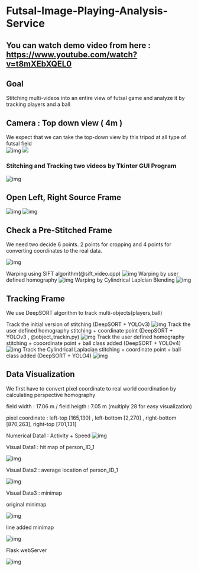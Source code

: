 # Futsal-Image-Playing-Analysis-Service

## You can watch demo video from here : https://www.youtube.com/watch?v=t8mXEbXQEL0

## Goal 
Stitching multi-videos into an entire view of futsal game and analyze it by tracking players and a ball

## Camera : Top down view ( 4m ) 
We expect that we can take the top-down view by this tripod at all type of futsal field   
![img](./img/camera.jpg)
<img src = "https://github.com/jdobbang/Video-Stitching-and-Multi-Object-Tracking-of-Futsal/blob/6c883fdc7a7acb1867168b5a27a8355951b6201e/img/camera.jpg" widht = "200">

### Stitching and Tracking two videos by Tkinter GUI Program
![img](./img/guiSample.png)

## Open Left, Right Source Frame 
![img](./img/left.JPG)
![img](./img/right.JPG) 

## Check a Pre-Stitched Frame 
We need two decide 6 points. 2 points for cropping and 4 points for converting coordinates to the real data.

![img](./img/mouseClick.png)

Warping using SIFT algorithm(@sift_video.cpp)
![img](./img/frame.png)
Warping by user defined homography 
![img](./img/frame00001.jpg)
Warping by Cylindrical Laplcian Blending
![img](./Cylindrical_Stitching/cylindricalFrames_new/00001.jpg)

## Tracking Frame 
We use DeepSORT algorithm to track multi-objects(players,ball)

Track the initial version of stitching (DeepSORT + YOLOv3)
![img](./img/tracking.JPG)
Track the user defined homography stitching + coordinate point (DeepSORT + YOLOv3 , @object_trackin.py)
![img](./img/tracking+.jpg)
Track the user defined homography stitching + cooordinate point + ball class added (DeepSORT + YOLOv4)
![img](./img/YOLOv4_tracking.png)
Track the Cylindrical Laplacian stitching + coordinate point + ball class added
(DeepSORT + YOLO4)
![img](./img/cylindrical_tracking_frame.jpg)
## Data Visualization

We first have to convert pixel coordinate to real world coordination by calculating perspective homography

field width : 17.06 m / field heigth : 7.05 m (multiply 28 for easy visualization)

pixel coordinate : left-top [165,130] , left-bottom [2,270] , right-bottom [870,263], right-top [701,131]

Numerical Data1 : Activity + Speed
![img](./img/activity_speed.png)

Visual Data1 : hit map of person_ID_1

![img](./img/heatMap.JPG)

Visual Data2 : average location of person_ID_1

![img](./img/averageLocation.JPG)

Visual Data3 : minimap

original minimap

![img](./img/minimap_original.png)

line added minimap

![img](./img/minimap_line.png)

Flask webServer 

![img](./img/webSample.png)


